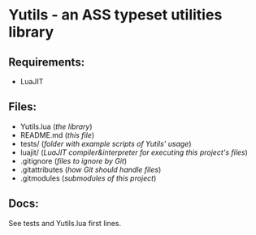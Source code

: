 Yutils - an ASS typeset utilities library
=========================================
Requirements:
-------------
* LuaJIT

Files:
------
* Yutils.lua (*the library*)
* README.md (*this file*)
* tests/ (*folder with example scripts of Yutils' usage*)
* luajit/ (*LuaJIT compiler&interpreter for executing this project's files*)
* .gitignore (*files to ignore by Git*)
* .gitattributes (*how Git should handle files*)
* .gitmodules (*submodules of this project*)

Docs:
-----
See tests and Yutils.lua first lines.